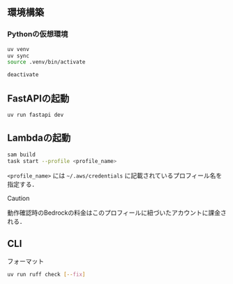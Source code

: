 ## 環境構築

### Pythonの仮想環境

```sh
uv venv
uv sync
source .venv/bin/activate

deactivate
```

## FastAPIの起動

```
uv run fastapi dev
```

## Lambdaの起動

```sh
sam build
task start --profile <profile_name>
```

`<profile_name>` には `~/.aws/credentials` に記載されているプロフィール名を指定する．

> [!CAUTION]
> 動作確認時のBedrockの料金はこのプロフィールに紐づいたアカウントに課金される．

## CLI

フォーマット
```sh
uv run ruff check [--fix]
```
